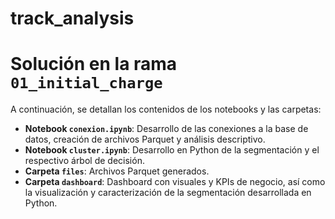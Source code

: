 # track_analysis

# Solución en la rama `01_initial_charge`

A continuación, se detallan los contenidos de los notebooks y las carpetas:

- **Notebook `conexion.ipynb`**: Desarrollo de las conexiones a la base de datos, creación de archivos Parquet y análisis descriptivo.
- **Notebook `cluster.ipynb`**: Desarrollo en Python de la segmentación y el respectivo árbol de decisión.
- **Carpeta `files`**: Archivos Parquet generados.
- **Carpeta `dashboard`**: Dashboard con visuales y KPIs de negocio, así como la visualización y caracterización de la segmentación desarrollada en Python.
